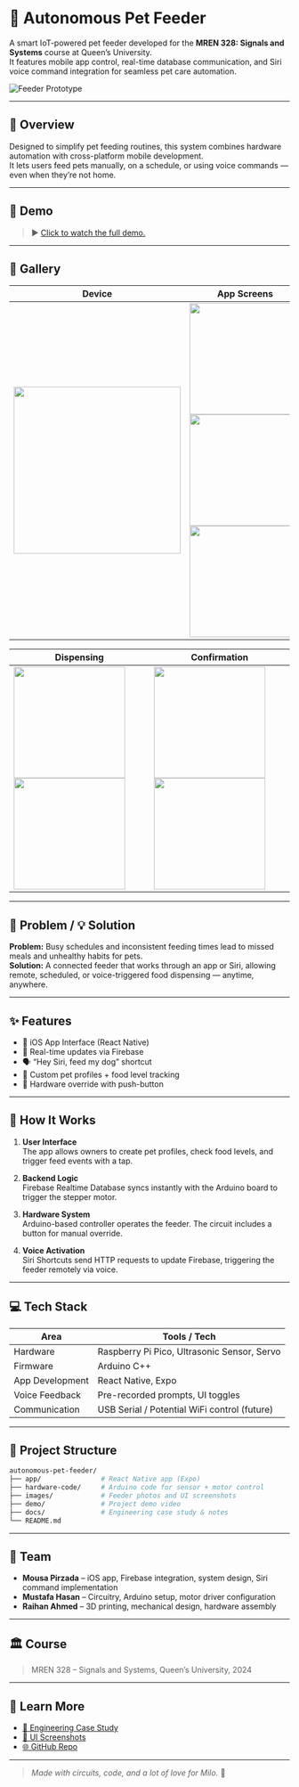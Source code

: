 # 🐶 Autonomous Pet Feeder

A smart IoT-powered pet feeder developed for the **MREN 328: Signals and Systems** course at Queen’s University.  
It features mobile app control, real-time database communication, and Siri voice command integration for seamless pet care automation.

![Feeder Prototype](/images/pet_feeder_banner.png)

---

## 🚀 Overview

Designed to simplify pet feeding routines, this system combines hardware automation with cross-platform mobile development.  
It lets users feed pets manually, on a schedule, or using voice commands — even when they’re not home.

---

## 🎥 Demo

> ▶️ [Click to watch the full demo.](demo/dog_feeder_demo.mov)

---

## 📸 Gallery

| Device | App Screens |
|--------|--------------|
| <img src="images/dog_feeder.jpg" width="300"/> | <img src="images/main_menu.png" width="200"/> <img src="images/view_pets.png" width="200"/> <img src="images/pet_profile.png" width="200"/> |

| Dispensing | Confirmation |
|------------|--------------|
| <img src="images/food_check.png" width="200"/> <img src="images/food_dispensed.png" width="200"/> | <img src="images/food_checked.png" width="200"/> <img src="images/siri_fed.png" width="200"/> |

---

## 🧩 Problem / 💡 Solution

**Problem:** Busy schedules and inconsistent feeding times lead to missed meals and unhealthy habits for pets.  
**Solution:** A connected feeder that works through an app or Siri, allowing remote, scheduled, or voice-triggered food dispensing — anytime, anywhere.

---

## ✨ Features

- 📱 iOS App Interface (React Native)
- 📡 Real-time updates via Firebase
- 🗣️ “Hey Siri, feed my dog” shortcut
- 🧠 Custom pet profiles + food level tracking
- 🔘 Hardware override with push-button

---

## 🧠 How It Works

1. **User Interface**  
   The app allows owners to create pet profiles, check food levels, and trigger feed events with a tap.

2. **Backend Logic**  
   Firebase Realtime Database syncs instantly with the Arduino board to trigger the stepper motor.

3. **Hardware System**  
   Arduino-based controller operates the feeder. The circuit includes a button for manual override.

4. **Voice Activation**  
   Siri Shortcuts send HTTP requests to update Firebase, triggering the feeder remotely via voice.

---

## 💻 Tech Stack

| Area             | Tools / Tech                         |
|------------------|--------------------------------------|
| Hardware         | Raspberry Pi Pico, Ultrasonic Sensor, Servo |
| Firmware         | Arduino C++                          |
| App Development  | React Native, Expo                   |
| Voice Feedback   | Pre-recorded prompts, UI toggles     |
| Communication    | USB Serial / Potential WiFi control (future) |

---

## 📁 Project Structure

```bash
autonomous-pet-feeder/
├── app/               # React Native app (Expo)
├── hardware-code/     # Arduino code for sensor + motor control
├── images/            # Feeder photos and UI screenshots
├── demo/              # Project demo video
├── docs/              # Engineering case study & notes
└── README.md
```

---

## 👥 Team

- **Mousa Pirzada** – iOS app, Firebase integration, system design, Siri command implementation
- **Mustafa Hasan** – Circuitry, Arduino setup, motor driver configuration
- **Raihan Ahmed** – 3D printing, mechanical design, hardware assembly

---

## 🏛️ Course

> MREN 328 – Signals and Systems, Queen’s University, 2024

---

## 📖 Learn More

- [📄 Engineering Case Study](docs/autonomous-pet-feeder-case-study.md)
- [📱 UI Screenshots](/assets/images/welcome_page.png/)
- [🌐 GitHub Repo](https://github.com/20mup/autonomous-pet-feeder)

---

> _Made with circuits, code, and a lot of love for Milo._ 🐾
